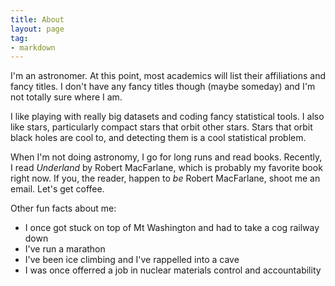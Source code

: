 ```yaml
---
title: About
layout: page
tag:
- markdown
---
```


I'm an astronomer. At this point, most academics will list their affiliations and fancy titles. I don't have any fancy titles though (maybe someday) and I'm not totally sure where I am.

I like playing with really big datasets and coding fancy statistical tools. I also like stars, particularly compact stars that orbit other stars. Stars that orbit black holes are cool to,
and detecting them is a cool statistical problem.

When I'm not doing astronomy, I go for long runs and read books. Recently, I read *Underland* by Robert MacFarlane, which is probably my favorite book right now. If you, the reader, happen
to *be* Robert MacFarlane, shoot me an email. Let's get coffee.

Other fun facts about me:
- I once got stuck on top of Mt Washington and had to take a cog railway down
- I've run a marathon
- I've been ice climbing and I've rappelled into a cave
- I was once offerred a job in nuclear materials control and accountability
